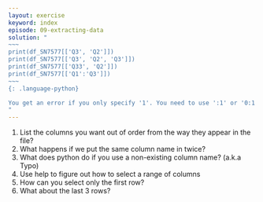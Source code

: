 ```yaml
---
layout: exercise
keyword: index
episode: 09-extracting-data
solution: "
~~~
print(df_SN7577[['Q3', 'Q2']])
print(df_SN7577[['Q3', 'Q2', 'Q3']])
print(df_SN7577[['Q33', 'Q2']])
print(df_SN7577[['Q1':'Q3']])
~~~
{: .language-python}

You get an error if you only specify '1'. You need to use ':1' or '0:1' to get the first row returned. The ':' is always required. You can use ':' by itself to return all of the rows
"
---
```


1. List the columns you want out of order from the way they appear in the file?
2. What happens if we put the same column name in twice?
3. What does python do if you use a non-existing column name? (a.k.a Typo)
4. Use help to figure out how to select a range of columns
5. How can you select only the first row?
6. What about the last 3 rows?
